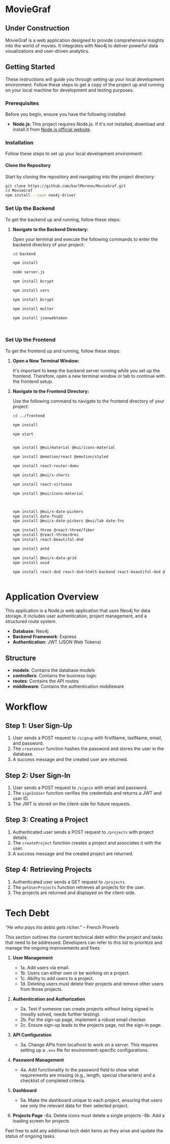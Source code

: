 # MovieGraf

## Under Construction

MovieGraf is a web application designed to provide comprehensive insights into the world of movies. It integrates with Neo4j to deliver powerful data visualizations and user-driven analytics.

## Getting Started

These instructions will guide you through setting up your local development environment. Follow these steps to get a copy of the project up and running on your local machine for development and testing purposes.

### Prerequisites

Before you begin, ensure you have the following installed:

- **Node.js**: This project requires Node.js. If it's not installed, download and install it from [Node.js official website](https://nodejs.org/).

### Installation

Follow these steps to set up your local development environment:

#### Clone the Repository

Start by cloning the repository and navigating into the project directory:

```bash
git clone https://github.com/karlMoreno/MovieGraf.git
cd MovieGraf
npm install --save neo4j-driver
```

### Set Up the Backend

To get the backend up and running, follow these steps:

1. **Navigate to the Backend Directory:**

   Open your terminal and execute the following commands to enter the backend directory of your project:

   ```bash
   cd backend

   npm install

   node server.js

   npm install bcrypt

   npm install cors

   npm install bcrypt

   npm install multer

   npm install jsonwebtoken




   ```

### Set Up the Frontend

To get the frontend up and running, follow these steps:

1. **Open a New Terminal Window:**

   It's important to keep the backend server running while you set up the frontend. Therefore, open a new terminal window or tab to continue with the frontend setup.

2. **Navigate to the Frontend Directory:**

   Use the following command to navigate to the frontend directory of your project:

   ```bash
   cd ../frontend

   npm install

   npm start


   npm install @mui/material @mui/icons-material

   npm install @emotion/react @emotion/styled

   npm install react-router-domv

   npm install @mui/x-charts

   npm install react-virtuoso

   npm install @mui/icons-material

   

   npm install @mui/x-date-pickers
   npm install date-fns@2
   npm install @mui/x-date-pickers @mui/lab date-fns

   npm install three @react-three/fiber
   npm install @react-three/drei
   npm install react-beautiful-dnd

   npm install antd

   npm install @mui/x-data-grid
   npm install uuid

   npm install react-dnd react-dnd-html5-backend react-beautiful-dnd @mui/material antd



   ```



# Application Overview

This application is a Node.js web application that uses Neo4j for data storage. It includes user authentication, project management, and a structured route system.

- **Database**: Neo4j
- **Backend Framework**: Express
- **Authentication**: JWT (JSON Web Tokens)

## Structure

- **models**: Contains the database models
- **controllers**: Contains the business logic
- **routes**: Contains the API routes
- **middleware**: Contains the authentication middleware


# Workflow

## Step 1: User Sign-Up
1. User sends a POST request to `/signup` with firstName, lastName, email, and password.
2. The `createUser` function hashes the password and stores the user in the database.
3. A success message and the created user are returned.

## Step 2: User Sign-In
1. User sends a POST request to `/signin` with email and password.
2. The `signInUser` function verifies the credentials and returns a JWT and user ID.
3. The JWT is stored on the client-side for future requests.

## Step 3: Creating a Project
1. Authenticated user sends a POST request to `/projects` with project details.
2. The `createProject` function creates a project and associates it with the user.
3. A success message and the created project are returned.

## Step 4: Retrieving Projects
1. Authenticated user sends a GET request to `/projects`.
2. The `getUserProjects` function retrieves all projects for the user.
3. The projects are returned and displayed on the client-side.


# Tech Debt

*“He who pays his debts gets richer.”* – French Proverb


This section outlines the current technical debt within the project and tasks that need to be addressed. Developers can refer to this list to prioritize and manage the ongoing improvements and fixes.

1. **User Management**
   - 1a. Add users via email.
   - 1b. Users can either own or be working on a project.
   - 1c. Ability to add users to a project.
   - 1d. Deleting users must delete their projects and remove other users from those projects.

2. **Authentication and Authorization**
   - 2a. Test if someone can create projects without being signed in (mostly solved, needs further testing).
   - 2b. For the sign-up page, implement a robust email checker.
   - 2c. Ensure sign-up leads to the projects page, not the sign-in page.

3. **API Configuration**
   - 3a. Change APIs from localhost to work on a server. This requires setting up a `.env` file for environment-specific configurations.

4. **Password Management**
   - 4a. Add functionality to the password field to show what requirements are missing (e.g., length, special characters) and a checklist of completed criteria.

5. **Dashboard**
   - 5a. Make the dashboard unique to each project, ensuring that users see only the relevant data for their selected project.

6. **Projects Page**
   -6a. Delete icons must delete a single projects
   -6b. Add a loading screen for projects 

Feel free to add any additional tech debt items as they arise and update the status of ongoing tasks.
